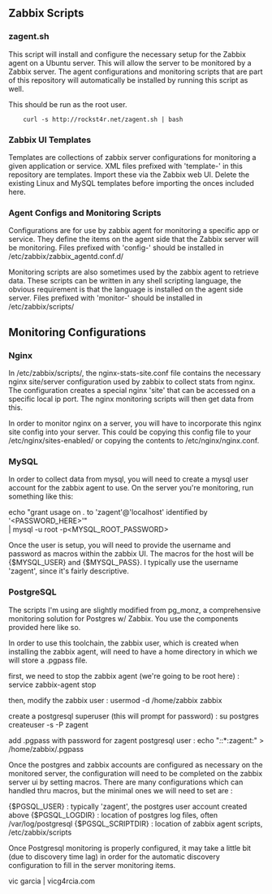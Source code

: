 ## Zabbix Scripts

### zagent.sh

This script will install and configure the necessary setup for the Zabbix
agent on a Ubuntu server.  This will allow the server to be monitored
by a Zabbix server.  The agent configurations and monitoring scripts that
are part of this repository will automatically be installed by running this
script as well.

This should be run as the root user.

```
    curl -s http://rockst4r.net/zagent.sh | bash
```

### Zabbix UI Templates

Templates are collections of zabbix server configurations for monitoring a
given application or service.  XML files prefixed with 'template-' in this
repository are templates.  Import these via the Zabbix web UI.  Delete the
existing Linux and MySQL templates before importing the onces included here.

### Agent Configs and Monitoring Scripts

Configurations are for use by zabbix agent for monitoring a specific app
or service.  They define the items on the agent side that the Zabbix server
will be monitoring.  Files prefixed with 'config-' should be installed in
/etc/zabbix/zabbix_agentd.conf.d/

Monitoring scripts are also sometimes used by the zabbix agent to retrieve
data.  These scripts can be written in any shell scripting language, the
obvious requirement is that the language is installed on the agent side
server.  Files prefixed with 'monitor-' should be installed in
/etc/zabbix/scripts/


## Monitoring Configurations

### Nginx

In /etc/zabbix/scripts/, the nginx-stats-site.conf file contains the necessary
nginx site/server configuration used by zabbix to collect stats from nginx.
The configuration creates a special nginx 'site' that can be accessed on a specific
local ip port.  The nginx monitoring scripts will then get data from this.

In order to monitor nginx on a server, you will have to incorporate this nginx
site config into your server.  This could be copying this config file to your
/etc/nginx/sites-enabled/ or copying the contents to /etc/nginx/nginx.conf.

### MySQL

In order to collect data from mysql, you will need to create a mysql user account
for the zabbix agent to use. On the server you're monitoring, run something like this:  

echo "grant usage on *.* to 'zagent'@'localhost' identified by '<PASSWORD_HERE>'" \
  | mysql -u root -p<MYSQL_ROOT_PASSWORD>

Once the user is setup, you will need to provide the username and password as macros
within the zabbix UI.  The macros for the host will be {$MYSQL_USER} and {$MYSQL_PASS}.
I typically use the username 'zagent', since it's fairly descriptive.

### PostgreSQL

The scripts I'm using are slightly modified from pg_monz, a comprehensive monitoring
solution for Postgres w/ Zabbix.  You use the components provided here like so.

In order to use this toolchain, the zabbix user, which is created when installing 
the zabbix agent, will need to have a home directory in which we will store a 
.pgpass file.

first, we need to stop the zabbix agent (we're going to be root here) :
service zabbix-agent stop

then, modify the zabbix user :
usermod -d /home/zabbix zabbix

create a postgresql superuser (this will prompt for password) :
su postgres
createuser -s -P zagent 

add .pgpass with password for zagent postgresql user :
echo "*:*:*:zagent:<password>" > /home/zabbix/.pgpass

Once the postgres and zabbix accounts are configured as necessary on the monitored
server, the configuration will need to be completed on the zabbix server ui by
setting macros.  There are many configurations which can handled thru macros, but
the minimal ones we will need to set are :

{$PGSQL_USER} : typically 'zagent', the postgres user account created above
{$PGSQL_LOGDIR} : location of postgres log files, often /var/log/postgresql
{$PGSQL_SCRIPTDIR} : location of zabbix agent scripts, /etc/zabbix/scripts

Once Postgresql monitoring is properly configured, it may take a little bit (due
to discovery time lag) in order for the automatic discovery configuration to fill
in the server monitoring items.



vic garcia | vicg4rcia.com

